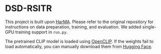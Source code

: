 # DSD-RSITR
This project is built upon [HarMA](https://github.com/seekerhuang/HarMA). Please refer to the original repository for instructions on data preparation, training, and evaluation. We added single-GPU training support in `run.py`.

The pretrained CLIP model is loaded using [OpenCLIP](https://github.com/mlfoundations/open_clip). If the weights fail to load automatically, you can manually download them from [Hugging Face](https://huggingface.co/laion/CLIP-ViT-B-32-laion2B-s34B-b79K).
